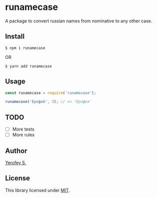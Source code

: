 # runamecase
A package to convert russian names from nominative to any other case.

## Install
```
$ npm i runamecase
```
OR
```
$ yarn add runamecase
```

## Usage
```js
const runamecase = require('runamecase');

runamecase('Ерофей', 3); // => 'Ерофея'
```
## TODO
- [ ] More tests
- [ ] More rules
 
## Author
[Yerofey S.](https://github.com/yerofey)

## License
This library licensed under [MIT](https://github.com/yerofey/runamecase/blob/master/LICENSE).
